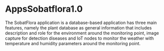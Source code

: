 # AppsSobatflora1.0
The SobatFlora application is a database-based application has three main features, namely the plant database as general information that includes description and role for the environment around the monitoring point, image capture for detection diseases and IoT nodes to monitor the weather with temperature and humidity parameters around the monitoring point.
